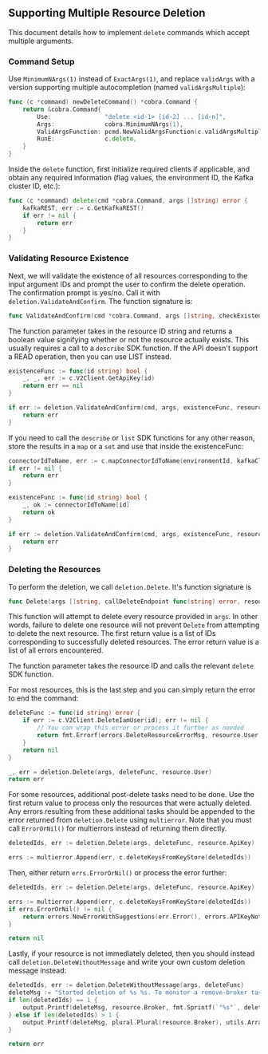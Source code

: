 ## Supporting Multiple Resource Deletion

This document details how to implement `delete` commands which accept multiple arguments.

### Command Setup

Use `MinimumNArgs(1)` instead of `ExactArgs(1)`, and replace `validArgs` with a version supporting multiple autocompletion (named `validArgsMultiple`):

```go
func (c *command) newDeleteCommand() *cobra.Command {
    return &cobra.Command{
        Use:               "delete <id-1> [id-2] ... [id-n]",
        Args:              cobra.MinimumNArgs(1),
        ValidArgsFunction: pcmd.NewValidArgsFunction(c.validArgsMultiple),
        RunE:              c.delete,
    }
}
```

Inside the `delete` function, first initialize required clients if applicable, and obtain any required information (flag values, the environment ID, the Kafka cluster ID, etc.):

```go
func (c *command) delete(cmd *cobra.Command, args []string) error {
	kafkaREST, err := c.GetKafkaREST()
	if err != nil {
		return err
	}
}
```

### Validating Resource Existence

Next, we will validate the existence of all resources corresponding to the input argument IDs and prompt the user to confirm the delete operation.
The confirmation prompt is yes/no. Call it with `deletion.ValidateAndConfirm`.
The function signature is:

```go
func ValidateAndConfirm(cmd *cobra.Command, args []string, checkExistence func(string) bool, resourceType) error
```

The function parameter takes in the resource ID string and returns a boolean value signifying whether or not the resource actually exists.
This usually requires a call to a `describe` SDK function. If the API doesn't support a READ operation, then you can use LIST instead.

```go
existenceFunc := func(id string) bool {
    _, _, err := c.V2Client.GetApiKey(id)
    return err == nil
}

if err := deletion.ValidateAndConfirm(cmd, args, existenceFunc, resource.ApiKey); err != nil {
    return err
}
```

If you need to call the `describe` or `list` SDK functions for any other reason, store the results in a `map` or a `set` and use that inside the existenceFunc:

```go
connectorIdToName, err := c.mapConnectorIdToName(environmentId, kafkaCluster.ID)
if err != nil {
    return err
}

existenceFunc := func(id string) bool {
    _, ok := connectorIdToName[id]
    return ok
}

if err := deletion.ValidateAndConfirm(cmd, args, existenceFunc, resource.Connector); err != nil {
    return err
}
```

### Deleting the Resources

To perform the deletion, we call `deletion.Delete`. It's function signature is

```go
func Delete(args []string, callDeleteEndpoint func(string) error, resourceType string) ([]string, error)
```

This function will attempt to delete every resource provided in `args`. In other words, failure to delete one resource will not prevent `Delete` from attempting to delete the next resource.
The first return value is a list of IDs corresponding to successfully deleted resources. The error return value is a list of all errors encountered.

The function parameter takes the resource ID and calls the relevant `delete` SDK function.

For most resources, this is the last step and you can simply return the error to end the command:

```go
deleteFunc := func(id string) error {
    if err := c.V2Client.DeleteIamUser(id); err != nil {
        // You can wrap this error or process it further as needed
        return fmt.Errorf(errors.DeleteResourceErrorMsg, resource.User, id, err)
    }
    return nil
}

_, err = deletion.Delete(args, deleteFunc, resource.User)
return err
```

For some resources, additional post-delete tasks need to be done. Use the first return value to process only the resources that were actually deleted.
Any errors resulting from these additional tasks should be appended to the error returned from `deletion.Delete` using `multierror`.
Note that you must call `ErrorOrNil()` for multierrors instead of returning them directly.

```go
deletedIds, err := deletion.Delete(args, deleteFunc, resource.ApiKey)

errs := multierror.Append(err, c.deleteKeysFromKeyStore(deletedIds))
```

Then, either return `errs.ErrorOrNil()` or process the error further:

```go
deletedIds, err := deletion.Delete(args, deleteFunc, resource.ApiKey)

errs := multierror.Append(err, c.deleteKeysFromKeyStore(deletedIds))
if errs.ErrorOrNil() != nil {
    return errors.NewErrorWithSuggestions(err.Error(), errors.APIKeyNotFoundSuggestions)
}

return nil
```

Lastly, if your resource is not immediately deleted, then you should instead call `deletion.DeleteWithoutMessage` and write your own custom deletion message instead:

```go
deletedIds, err := deletion.DeleteWithoutMessage(args, deleteFunc)
deleteMsg := "Started deletion of %s %s. To monitor a remove-broker task run `confluent kafka broker task list <id> --task-type remove-broker`.\n"
if len(deletedIds) == 1 {
    output.Printf(deleteMsg, resource.Broker, fmt.Sprintf(`"%s"`, deletedIds[0]))
} else if len(deletedIds) > 1 {
    output.Printf(deleteMsg, plural.Plural(resource.Broker), utils.ArrayToCommaDelimitedString(deletedIds, "and"))
}

return err
```
